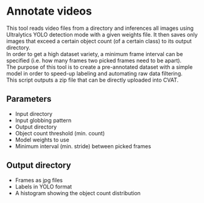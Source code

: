 # Annotate videos
This tool reads video files from a directory and inferences all images using Ultralytics YOLO detection mode with a given weights file. It then saves only images that exceed a certain object count (of a certain class) to its output directory.\
In order to get a high dataset variety, a minimum frame interval can be specified (i.e. how many frames two picked frames need to be apart).\
The purpose of this tool is to create a pre-annotated dataset with a simple model in order to speed-up labeling and automating raw data filtering.\
This script outputs a zip file that can be directly uploaded into CVAT.

## Parameters
- Input directory
- Input globbing pattern
- Output directory
- Object count threshold (min. count)
- Model weights to use
- Minimum interval (min. stride) between picked frames

## Output directory
- Frames as jpg files
- Labels in YOLO format
- A histogram showing the object count distribution